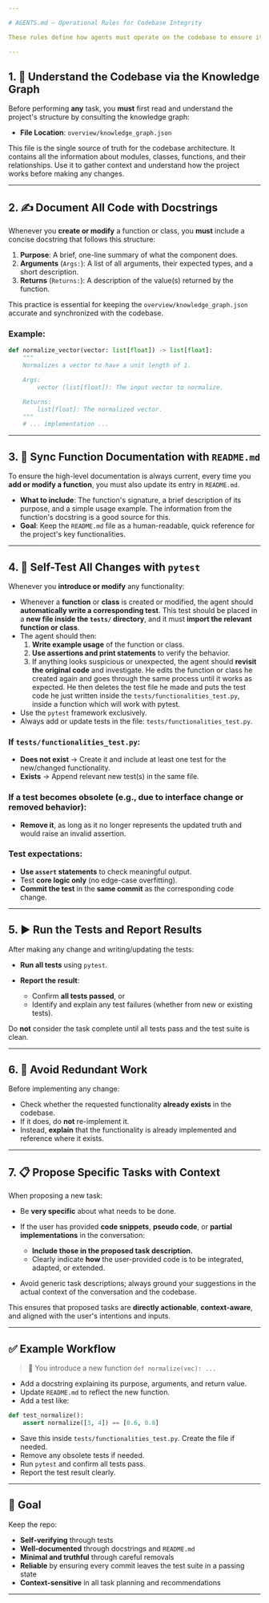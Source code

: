 ```yaml
---

# AGENTS.md – Operational Rules for Codebase Integrity

These rules define how agents must operate on the codebase to ensure it remains **self-testing**, **well-documented**, and **clean**.

---
```


## 1. 🧠 Understand the Codebase via the Knowledge Graph

Before performing **any** task, you **must** first read and understand the project's structure by consulting the knowledge graph:

*   **File Location**: `overview/knowledge_graph.json`

This file is the single source of truth for the codebase architecture. It contains all the information about modules, classes, functions, and their relationships. Use it to gather context and understand how the project works before making any changes.

---

## 2. ✍️ Document All Code with Docstrings

Whenever you **create or modify** a function or class, you **must** include a concise docstring that follows this structure:

1.  **Purpose**: A brief, one-line summary of what the component does.
2.  **Arguments** (`Args:`): A list of all arguments, their expected types, and a short description.
3.  **Returns** (`Returns:`): A description of the value(s) returned by the function.

This practice is essential for keeping the `overview/knowledge_graph.json` accurate and synchronized with the codebase.

### Example:

```python
def normalize_vector(vector: list[float]) -> list[float]:
    """
    Normalizes a vector to have a unit length of 1.

    Args:
        vector (list[float]): The input vector to normalize.

    Returns:
        list[float]: The normalized vector.
    """
    # ... implementation ...
```

---

## 3. 🧾 Sync Function Documentation with `README.md`

To ensure the high-level documentation is always current, every time you **add or modify a function**, you must also update its entry in `README.md`.

*   **What to include**: The function's signature, a brief description of its purpose, and a simple usage example. The information from the function's docstring is a good source for this.
*   **Goal**: Keep the `README.md` file as a human-readable, quick reference for the project's key functionalities.

---

## 4. 🧪 Self-Test All Changes with `pytest`

Whenever you **introduce or modify** any functionality:

* Whenever a **function** or **class** is created or modified, the agent should **automatically write a corresponding test**. This test should be placed in a **new file inside the `tests/` directory**, and it must **import the relevant function or class**.
* The agent should then:
    1. **Write example usage** of the function or class.
    2. **Use assertions and print statements** to verify the behavior.
    3. If anything looks suspicious or unexpected, the agent should **revisit the original code** and investigate. He edits the function or class he created again and goes through the same process until it works as expected. He then deletes the test file he made and puts the test code he just written inside the `tests/functionalities_test.py`, inside a function which will work with pytest.
* Use the `pytest` framework exclusively.
* Always add or update tests in the file:
  `tests/functionalities_test.py`.

### If `tests/functionalities_test.py`:

* **Does not exist** → Create it and include at least one test for the new/changed functionality.
* **Exists** → Append relevant new test(s) in the same file.

### If a test becomes **obsolete** (e.g., due to interface change or removed behavior):

* **Remove it**, as long as it no longer represents the updated truth and would raise an invalid assertion.

### Test expectations:

* **Use `assert` statements** to check meaningful output.
* Test **core logic only** (no edge-case overfitting).
* **Commit the test** in the **same commit** as the corresponding code change.

---

## 5. ▶️ Run the Tests and Report Results

After making any change and writing/updating the tests:

* **Run all tests** using `pytest`.
* **Report the result**:

  * Confirm **all tests passed**, or
  * Identify and explain any test failures (whether from new or existing tests).

Do **not** consider the task complete until all tests pass and the test suite is clean.

---

## 6. 🔁 Avoid Redundant Work

Before implementing any change:

* Check whether the requested functionality **already exists** in the codebase.
* If it does, do **not** re-implement it.
* Instead, **explain** that the functionality is already implemented and reference where it exists.

---

## 7. 📋 Propose Specific Tasks with Context

When proposing a new task:

* Be **very specific** about what needs to be done.
* If the user has provided **code snippets**, **pseudo code**, or **partial implementations** in the conversation:

  * **Include those in the proposed task description.**
  * Clearly indicate **how** the user-provided code is to be integrated, adapted, or extended.
* Avoid generic task descriptions; always ground your suggestions in the actual context of the conversation and the codebase.

This ensures that proposed tasks are **directly actionable**, **context-aware**, and aligned with the user's intentions and inputs.

---

## ✅ Example Workflow

> 🔧 You introduce a new function `def normalize(vec): ...`

* Add a docstring explaining its purpose, arguments, and return value.
* Update `README.md` to reflect the new function.
* Add a test like:

```python
def test_normalize():
    assert normalize([3, 4]) == [0.6, 0.8]
```

* Save this inside `tests/functionalities_test.py`. Create the file if needed.
* Remove any obsolete tests if needed.
* Run `pytest` and confirm all tests pass.
* Report the test result clearly.

---

## 🎯 Goal

Keep the repo:

* **Self-verifying** through tests
* **Well-documented** through docstrings and `README.md`
* **Minimal and truthful** through careful removals
* **Reliable** by ensuring every commit leaves the test suite in a passing state
* **Context-sensitive** in all task planning and recommendations

---
